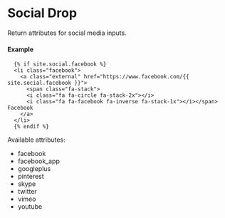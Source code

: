 # Social Drop

Return attributes for social media inputs.

#### Example

~~~ liquid
  {% if site.social.facebook %}
  <li class="facebook">
    <a class="external" href="https://www.facebook.com/{{ site.social.facebook }}">
      <span class="fa-stack">
      <i class="fa fa-circle fa-stack-2x"></i>
      <i class="fa fa-facebook fa-inverse fa-stack-1x"></i></span> Facebook
    </a>
  </li>
  {% endif %}
~~~

Available attributes:

* facebook
* facebook_app
* googleplus
* pinterest
* skype
* twitter
* vimeo
* youtube
